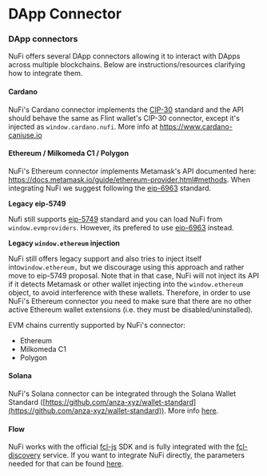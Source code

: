 # DApp Connector

### DApp connectors

NuFi offers several DApp connectors allowing it to interact with DApps across multiple blockchains. Below are instructions/resources clarifying how to integrate them.

#### Cardano

NuFi's Cardano connector implements the [CIP-30](https://github.com/cardano-foundation/CIPs/tree/master/CIP-0030) standard and the API should behave the same as Flint wallet's CIP-30 connector, except it's injected as `window.cardano.nufi`. More info at https://www.cardano-caniuse.io

#### Ethereum / Milkomeda C1 / Polygon

NuFi's Ethereum connector implements Metamask's API documented here: https://docs.metamask.io/guide/ethereum-provider.html#methods. When integrating NuFi we suggest following the [eip-6963](https://eips.ethereum.org/EIPS/eip-6963) standard.

**Legacy eip-5749**

Nufi still supports [eip-5749](https://eips.ethereum.org/EIPS/eip-5749) standard and you can load NuFi from `window.evmproviders`. However, its prefered to use [eip-6963](https://eips.ethereum.org/EIPS/eip-6963) instead.

**Legacy `window.ethereum` injection**

NuFi still offers legacy support and also tries to inject itself into`window.ethereum,` but we discourage using this approach and rather move to eip-5749 proposal. Note that in that case, NuFi will not inject its API if it detects Metamask or other wallet injecting into the `window.ethereum` object, to avoid interference with these wallets. Therefore, in order to use NuFi's Ethereum connector you need to make sure that there are no other active Ethereum wallet extensions (i.e. they must be disabled/uninstalled).

EVM chains currently supported by NuFi's connector:

* Ethereum
* Milkomeda C1
* Polygon

#### Solana

NuFi's Solana connector can be integrated through the Solana Wallet Standard ([https://github.com/anza-xyz/wallet-standard](https://github.com/anza-xyz/wallet-standard)). More info [here](https://github.com/wallet-standard/wallet-standard).

#### Flow

NuFi works with the official [fcl-js](https://github.com/onflow/fcl-js) SDK and is fully integrated with the [fcl-discovery](https://github.com/onflow/fcl-discovery) service. If you want to integrate NuFi directly, the parameters needed for that can be found [here](https://github.com/onflow/fcl-discovery/blob/812bff5b90343976835d17bc2d7810aac62d714d/data/services.json#L74).
